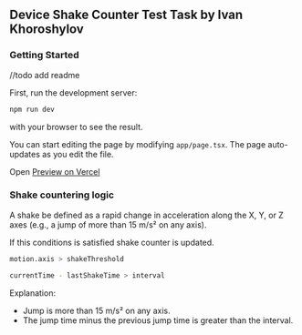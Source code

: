## Device Shake Counter Test Task by Ivan Khoroshylov

### Getting Started

//todo add readme

First, run the development server:

```bash
npm run dev
```

with your browser to see the result.

You can start editing the page by modifying `app/page.tsx`. The page auto-updates as you edit the file.

Open [Preview on Vercel](https://shake-counter-jade.vercel.app/)

### Shake countering logic

A shake be defined as a rapid change in acceleration along the X, Y, or Z axes (e.g., a jump of more than 15 m/s² on any axis).

If this conditions is satisfied shake counter is updated.

```bash
motion.axis > shakeThreshold

currentTime - lastShakeTime > interval
```

Explanation:

- Jump is more than 15 m/s² on any axis.
- The jump time minus the previous jump time is greater than the interval.
